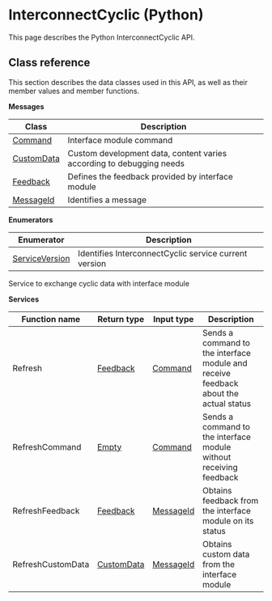 # InterconnectCyclic \(Python\)

This page describes the Python InterconnectCyclic API.

## Class reference

This section describes the data classes used in this API, as well as their member values and member functions.

 **Messages** 

|Class|Description|
|-----|-----------|
|[Command](../messages/InterconnectCyclic/Command.md#)|Interface module command|
|[CustomData](../messages/InterconnectCyclic/CustomData.md#)|Custom development data, content varies according to debugging needs|
|[Feedback](../messages/InterconnectCyclic/Feedback.md#)|Defines the feedback provided by interface module|
|[MessageId](../messages/InterconnectCyclic/MessageId.md#)|Identifies a message|

 **Enumerators** 

|Enumerator|Description|
|----------|-----------|
|[ServiceVersion](../enums/InterconnectCyclic/ServiceVersion.md#)|Identifies InterconnectCyclic service current version|

Service to exchange cyclic data with interface module

 **Services** 

|Function name|Return type|Input type|Description|
|-------------|-----------|----------|-----------|
|Refresh|[Feedback](../messages/InterconnectCyclic/Feedback.md#)|[Command](../messages/InterconnectCyclic/Command.md#)|Sends a command to the interface module and receive feedback about the actual status|
|RefreshCommand|[Empty](../messages/Common/Empty.md#)|[Command](../messages/InterconnectCyclic/Command.md#)|Sends a command to the interface module without receiving feedback|
|RefreshFeedback|[Feedback](../messages/InterconnectCyclic/Feedback.md#)|[MessageId](../messages/InterconnectCyclic/MessageId.md#)|Obtains feedback from the interface module on its status|
|RefreshCustomData|[CustomData](../messages/InterconnectCyclic/CustomData.md#)|[MessageId](../messages/InterconnectCyclic/MessageId.md#)|Obtains custom data from the interface module|

